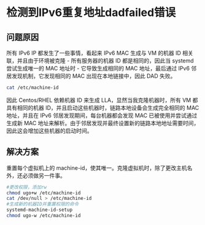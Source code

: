 # 检测到IPv6重复地址dadfailed错误

## 问题原因

所有 IPv6 IP 都发生了一些事情，看起来 IPv6 MAC 生成与 VM 的机器 ID 相关联，并且由于环境被克隆 - 所有服务器的机器 ID
都是相同的，因此当 systemd 尝试生成唯一的 MAC 地址时 - 它导致生成相同的 MAC 地址，最后通过 IPv6 邻居发现机制，它发现相同的
MAC 出现在本地链接中，因此 DAD 失败。

```Bash
cat /etc/machine-id
```

因此 Centos/RHEL 依赖机器 ID 来生成 LLA，显然当我克隆机器时，所有 VM 都具有相同的机器 ID，并且启动这些机器时，链路本地设备会生成完全相同的
MAC 地址，并且在 IPv6 邻居发现期间，每台机器都会发现 MAC 已被使用并尝试通过生成新 MAC
地址来解析。由于邻居发现并最终设置新的链路本地地址需要时间，因此这会增加这些机器的启动时间。

## 解决方案

重置每个虚拟机上的 machine-id，使其唯一。克隆虚拟机时，除了更改主机名外，还必须做另一件事。

```Bash
#更改权限，添加rw 
chmod ugo+w /etc/machine-id 
cat /dev/null > /etc/machine-id
#生成新的机器ID并重置权限的命令
systemd-machine-id-setup 
chmod ugo-w /etc/machine-id
```








